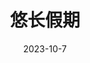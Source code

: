 ---
layout: post
title:  悠长假期
description: 回忆像滴溜溜转着的花灯，昏黄的灯光桨影做衬，很容易沉进去。
date:   2023-10-7
categories: life
redirect: https://mp.weixin.qq.com/s/DtHUcP5aB9mQE979hLLexQ
---